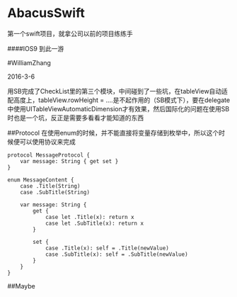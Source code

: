 # AbacusSwift
第一个swift项目，就拿公司以前的项目练练手

####IOS9
到此一游

#WilliamZhang

2016-3-6

用SB完成了CheckList里的第三个模块，中间碰到了一些坑，在tableView自动适配高度上，tableView.rowHeight = ....是不起作用的（SB模式下），要在delegate中使用UITableViewAutomaticDimension才有效果，然后国际化的问题在使用SB时也是一个坑，反正是需要多看看才能知道的东西

##Protocol
在使用enum的时候，并不能直接将变量存储到枚举中，所以这个时候便可以使用协议来完成

```
protocol MessageProtocol {
	var message: String { get set }
}

enum MessageContent {
	case .Title(String)
	case .SubTitle(String)
	
	var message: String {
		get {
			case let .Title(x): return x
			case let .SubTitle(x): return x
		}
		
		set {
			case .Title(x): self = .Title(newValue)
			case .SubTitle(x): self = .SubTitle(newValue)
		}
	}
}

```

##Maybe